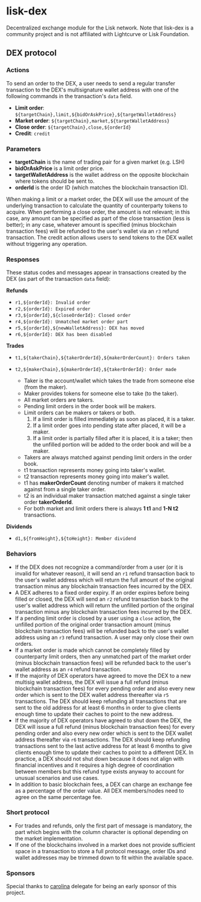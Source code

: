 # lisk-dex
Decentralized exchange module for the Lisk network. Note that lisk-dex is a community project and is not affiliated with Lightcurve or Lisk Foundation.

## DEX protocol

### Actions

To send an order to the DEX, a user needs to send a regular transfer transaction to the DEX's multisignature wallet address with one of the following commands in the transaction's `data` field.

- **Limit order**: `${targetChain},limit,${bidOrAskPrice},${targetWalletAddress}`
- **Market order**: `${targetChain},market,${targetWalletAddress}`
- **Close order**: `${targetChain},close,${orderId}`
- **Credit**: `credit`

### Parameters
- **targetChain** is the name of trading pair for a given market (e.g. LSH)
- **bidOrAskPrice** is a limit order price.
- **targetWalletAddress** is the wallet address on the opposite blockchain where tokens should be sent to.
- **orderId** is the order ID (which matches the blockchain transaction ID).

When making a limit or a market order, the DEX will use the amount of the underlying transaction to calculate the quantity of counterparty tokens to acquire.
When performing a close order, the amount is not relevant; in this case, any amount can be specified as part of the close transaction (less is better); in any case, whatever amount is specified (minus blockchain transaction fees) will be refunded to the user's wallet via an `r3` refund transaction.
The credit action allows users to send tokens to the DEX wallet without triggering any operation.

### Responses

These status codes and messages appear in transactions created by the DEX (as part of the transaction `data` field):

**Refunds**

- `r1,${orderId}: Invalid order`
- `r2,${orderId}: Expired order`
- `r3,${orderId},${closeOrderId}: Closed order`
- `r4,${orderId}: Unmatched market order part`
- `r5,${orderId},${newWalletAddress}: DEX has moved`
- `r6,${orderId}: DEX has been disabled`

**Trades**

- `t1,${takerChain},${takerOrderId},${makerOrderCount}: Orders taken`
- `t2,${makerChain},${makerOrderId},${takerOrderId}: Order made`

  - Taker is the account/wallet which takes the trade from someone else (from the maker).
  - Maker provides tokens for someone else to take (to the taker).
  - All market orders are takers.
  - Pending limit orders in the order book will be makers.
  - Limit orders can be makers or takers or both.
    1. If a limit order is filled immediately as soon as placed, it is a taker.
    2. If a limit order goes into pending state after placed, it will be a maker.
    3. If a limit order is partially filled after it is placed, it is a taker; then the unfilled portion will be added to the order book and will be a maker.
  - Takers are always matched against pending limit orders in the order book.
  - t1 transaction represents money going into taker's wallet.
  - t2 transaction represents money going into maker's wallet.
  - t1 has **makerOrderCount** denoting number of makers it matched against from a single taker order.
  - t2 is an individual maker transaction matched against a single taker order **takerOrderId**.
  - For both market and limit orders there is always **1 t1** and **1-N t2** transactions.

**Dividends**

- `d1,${fromHeight},${toHeight}: Member dividend`

### Behaviors

- If the DEX does not recognize a command/order from a user (or it is invalid for whatever reason), it will send an `r1` refund transaction back to the user's wallet address which will return the full amount of the original transaction minus any blockchain transaction fees incurred by the DEX.
- A DEX adheres to a fixed order expiry. If an order expires before being filled or closed, the DEX will send an `r2` refund transaction back to the user's wallet address which will return the unfilled portion of the original transaction minus any blockchain transaction fees incurred by the DEX.
- If a pending limit order is closed by a user using a `close` action, the unfilled portion of the original order transaction amount (minus blockchain transaction fees) will be refunded back to the user's wallet address using an `r3` refund transaction. A user may only close their own orders.
- If a market order is made which cannot be completely filled by counterparty limit orders, then any unmatched part of the market order (minus blockchain transaction fees) will be refunded back to the user's wallet address as an `r4` refund transaction.
- If the majority of DEX operators have agreed to move the DEX to a new multisig wallet address, the DEX will issue a full refund (minus blockchain transaction fees) for every pending order and also every new order which is sent to the DEX wallet address thereafter via `r5` transactions. The DEX should keep refunding all transactions that are sent to the old address for at least 6 months in order to give clients enough time to update their caches to point to the new address.
- If the majority of DEX operators have agreed to shut down the DEX, the DEX will issue a full refund (minus blockchain transaction fees) for every pending order and also every new order which is sent to the DEX wallet address thereafter via `r6` transactions. The DEX should keep refunding transactions sent to the last active address for at least 6 months to give clients enough time to update their caches to point to a different DEX. In practice, a DEX should not shut down because it does not align with financial incentives and it requires a high degree of coordination between members but this refund type exists anyway to account for unusual scenarios and use cases.
- In addition to basic blockchain fees, a DEX can charge an exchange fee as a percentage of the order value. All DEX members/nodes need to agree on the same percentage fee.

### Short protocol

- For trades and refunds, only the first part of message is mandatory, the part which begins with the column character is optional depending on the market implementation.
- If one of the blockchains involved in a market does not provide sufficient space in a transaction to store a full protocol message, order IDs and wallet addresses may be trimmed down to fit within the available space.

### Sponsors

Special thanks to [carolina](https://explorer.lisk.io/address/18069265829053472143L) delegate for being an early sponsor of this project.
